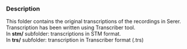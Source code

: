 ### Description
This folder contains the original transcriptions of the recordings in Serer.    
Transcription has been written using Transcriber tool.    
In **stm/** subfolder: transcriptions in STM format.    
In **trs/** subfolder: transcription in Transcriber format (.trs)    
